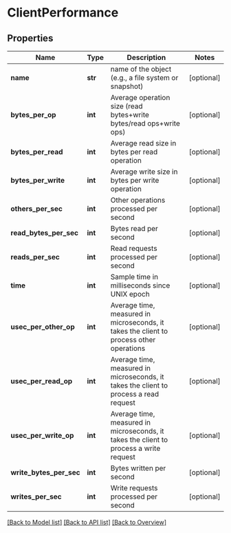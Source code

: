 # ClientPerformance

## Properties
Name | Type | Description | Notes
------------ | ------------- | ------------- | -------------
**name** | **str** | name of the object (e.g., a file system or snapshot) | [optional] 
**bytes_per_op** | **int** | Average operation size (read bytes+write bytes/read ops+write ops) | [optional] 
**bytes_per_read** | **int** | Average read size in bytes per read operation | [optional] 
**bytes_per_write** | **int** | Average write size in bytes per write operation | [optional] 
**others_per_sec** | **int** | Other operations processed per second | [optional] 
**read_bytes_per_sec** | **int** | Bytes read per second | [optional] 
**reads_per_sec** | **int** | Read requests processed per second | [optional] 
**time** | **int** | Sample time in milliseconds since UNIX epoch | [optional] 
**usec_per_other_op** | **int** | Average time, measured in microseconds, it takes the client to process other operations | [optional] 
**usec_per_read_op** | **int** | Average time, measured in microseconds, it takes the client to process a read request | [optional] 
**usec_per_write_op** | **int** | Average time, measured in microseconds, it takes the client to process a write request | [optional] 
**write_bytes_per_sec** | **int** | Bytes written per second | [optional] 
**writes_per_sec** | **int** | Write requests processed per second | [optional] 

[[Back to Model list]](index.md#documentation-for-models) [[Back to API list]](index.md#endpoint-properties) [[Back to Overview]](index.md)


